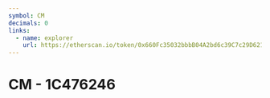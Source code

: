 ```yaml
---
symbol: CM
decimals: 0
links:
  - name: explorer
    url: https://etherscan.io/token/0x660Fc35032bbbB04A2bd6c39C7c29D6214e1BF75
---
```


# CM - 1C476246
